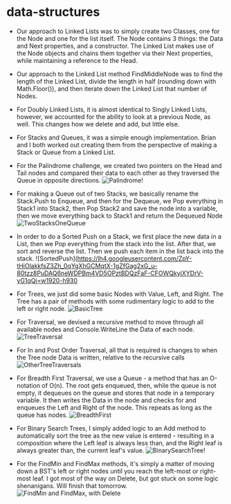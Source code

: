 # data-structures

- Our approach to Linked Lists was to simply create two Classes, one for the Node and one for the list itself. The Node contains 3 things: the Data and Next properties, and a constructor. The Linked List makes use of the Node objects and chains them together via their Next properties, while maintaining a reference to the Head.

- Our approach to the Linked List method FindMiddleNode was to find the length of the Linked List, divide the length in half (rounding down with Math.Floor()), and then iterate down the Linked List that number of Nodes.

- For Doubly Linked Lists, it is almost identical to Singly Linked Lists, however, we accounted for the ability to look at a previous Node, as well. This changes how we delete and add, but little else.

- For Stacks and Queues, it was a simple enough implementation. Brian and I both worked out creating them from the perspective of making a Stack or Queue from a Linked List.

- For the Palindrome challenge, we created two pointers on the Head and Tail nodes and compared their data to each other as they traversed the Queue in opposite directions.
![Palindrome!](https://imgur.com/a/IX8Fl)

- For making a Queue out of two Stacks, we basically rename the Stack.Push to Enqueue, and then for the Dequeue, we Pop everything in Stack1 into Stack2, then Pop Stack2 and save the node into a variable, then we move everything back to Stack1 and return the Dequeued Node
![TwoStacksOneQueue](https://imgur.com/a/OMwsY)

- In order to do a Sorted Push on a Stack, we first place the new data in a List, then we Pop everything from the stack into the list. After that, we sort and reverse the list. Then we push each item in the list back into the stack.
![SortedPush](https://lh4.googleusercontent.com/ZpY-tHiOlakkfsZ3Zh_0qYgXhGCMqtX-1gZfGag2xG_u-80tzz8PuDAQ6neWDPBm4VD5OPztBDQzFaF-CFOWQkyiXYDrV-yG1qQj=w1920-h930

- For Trees, we just did some basic Nodes with Value, Left, and Right. The Tree has a pair of methods with some rudimentary logic to add to the left or right node.
![BasicTree](https://lh3.googleusercontent.com/73SqXCYvYDqNyfBu4IYDoXcTTnIF_erXZSHfIDS_7_5nEMc0lqClF7hFDanfsFDY1FZkwgeFHFf1AMDv3L5xWlOMGqPQd3OD2rO8=w1920-h930)

- For Traversal, we devised a recursive method to move through all available nodes and Console.WriteLine the Data of each node.
![TreeTraversal](https://lh5.googleusercontent.com/bZbc8lVs_GQUKxobYsJ1onWSoUVfjbVGCk7HT0aLfnarLAmVOoEjs-vWe4MGhrXuIRXO6nxO6QIQp4ncDgIa9lxvB4VJjuw51-GS=w1920-h930)

- For In and Post Order Traversal, all that is required is changes to when the Tree node Data is written, relative to the recursive calls
![OtherTreeTraversals](https://lh4.googleusercontent.com/NfFqdnUZIMy-DfFgfu4BphaVWo5FhMaOttwG7ggn5s-nV9uyigUP0vLSaeIpF2hfW8I-Jg5VE90VzJ7WUt_XilEu0KXDzOLtcrx2=w1920-h930)

- For Breadth First Traversal, we use a Queue - a method that has an O-notation of O(n). The root gets enqueued, then, while the queue is not empty, it dequeues on the queue and stores that node in a temporary variable. It then writes the Data in the node and checks for and enqueues the Left and Right of the node. This repeats as long as the queue has nodes.
![BreadthFirst](https://lh4.googleusercontent.com/40y48WmIlM78Uc9az65Dj4Besl34GjrZsMLDf7eRoqJ1GtVMV5gMOr_lkijOx-9T0jCZHWFVtwc9kTjjIExdbLBJI6vF2WnNR3u2=w1920-h930)

- For Binary Search Trees, I simply added logic to an Add method to automatically sort the tree as the new value is entered - resulting in a composition where the Left leaf is always less than, and the Right leaf is always greater than, the current leaf's value.
![BinarySearchTree!](https://lh3.googleusercontent.com/1eFqsuZoNVa8uJ9bthfvWIvcTrPL5UK2p7aQ9rmNE2s_16_o0QKFM9MgX7YliLiPCCm0YX4gzut3ZahRedJ1m5NpFs_dyLUdlRFqssI-OLOHa-GwOWUKEGOyvd4WcL5T3ZlSYSIZgOe1alM96yRzT6bCrXX2AUUPLXnOGJ9k_S9JjcibRnpGv-0Afy9k6fjr7JCzsu4QFFus7RDaSmLqpoI7lIDx-dObsb9wgRTrb_xN3FJ0PLT7hhtG9Xv_XSzlAYilwJwtUhhcjOQGvA3Fr7ooEQ1iM8DnxFd76mzQcy0RxKx7z6RpwCFHEo_jHwiLzSF1sk6aX9ABx8wafbmQVPvzem8ysbIbs8msgoyQ5bpA4-VNsDuH2yM9c8-iu5ZLKTrTdTPCz3wKpVn0_0BCyMicv63xfuy1psq6BEkvpDFRE9kuOwLeUEOY9icnNGNibxgK8F_fNKgPmBQHF0Iq9tRI-ehgiBQCI3QUvPs9EAS9RpvnGz5j8M_4vmA8t9ynxcokzf9Hd0HceECXk3scNNSAdaAw2sFOKdw0digXWH2n7ZpkA53HYVdI0SdWmLa6mCOfU0Du7MbgfIJz5NQWO0kSBwiZoh3K_SXjk7yIww=w712-h949-no)

- For the FindMin and FindMax methods, it's simply a matter of moving down a BST's left or right nodes until you reach the left-most or right-most leaf. I got most of the way on Delete, but got stuck on some logic shenanigans. Will finish that tomorrow.
![FindMin and FindMax, with Delete](https://lh3.googleusercontent.com/8XqF6blGN20bPJ8wU0H-bOAq5jorMFvpe53V_mxwW_852pd-ei1bZKysdY8BhlUzV4PXM956gzLDC4mEUVVlSThURzILL73K07n39vnw4E4zrtAe4r7iVt_Vh2MgNL7Kbv3ipooFYpNaGdpXf8Y_8ambTIdnFzNj8bv0Y4Bot2qWmyGY_AjQvsQ404Y6mrS1Fm5Miv5nJ3tGOOScE6ClEVLr2oNNrChter_cWWElROsPIRfR82OcqyIUAgjyBxxog-FnOzFZSOu2PlySh0N1C4PB5bHkiS6WItibm-IWmLM-nh8BO78dV08yZffhikYLKEcQFwU207JT-KSrXj_IrJO2bJbVfCXIy1z7VZaB3EFLX-XhBy-1KU7yK-n2HfmaJm90RML7SQv1pJ1TtcD2p9D-h3as2uyRz9a7ALj1Fzt62ymPt1M7h5jnw6waTPwibhBgb9fqbksjd8cakgcfYoqyhSNO8h0F2tlNeqNYKflnH9TIJH61b2yyu-sI8knR1MYt2Ur_nlG8e_g4A8N1vQyfuYGPRTflpcYJCb61AG-nbmTIagrIdburVNbGkyVZSduByCnVyK1RC1p0P7Opprj0C1CzcJjmI6mE8UBE3A=w1266-h949-no)
